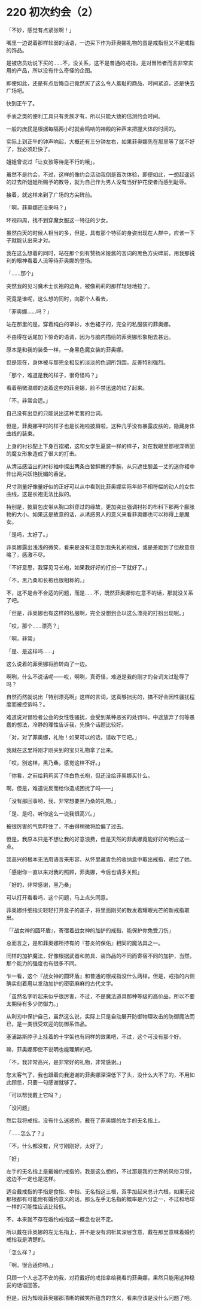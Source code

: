 # 220 初次约会（2）

「不妙，感觉有点紧张啊！」

嘴里一边说着那样软弱的话语，一边买下作为菲奥娜礼物的虽是戒指但又不是戒指的饰品。

是被店员劝说下买的……不，没关系，这不是普通的戒指，是对冒险者而言非常实用的产品，所以没有什么奇怪的企图。

即便如此，还是有点后悔自己竟然买了这么令人羞耻的商品，时间紧迫，还是快去广场吧。

快到正午了。

手表之类的便利工具只有贵族才有，所以只能大致的估测约会时间。

一般的庶民是根据每隔两小时就会鸣响的神殿的钟声来把握大体的时间的。

实际上到正午的钟声响起，大概还有三分钟左右，如果菲奥娜先在那里等了就不好了，我必须赶快了。

姐姐曾说过「让女孩等待是不行的哦」。

虽然不是约会，不过，这样的像约会活动我倒是首次体验，即便如此，一想起遥远的过去所姐姐所赐予的教导，就为自己作为男人没有当好护花使者而感到耻辱。

接着，就这样来到了广场的方尖碑前。

「啊，菲奥娜还没来吗？」

环视四周，找不到穿魔女服这一特征的少女。

虽然白天的时候人相当的多，但是，具有那个特征的身姿出现在人群中，应该一下子就能认出来才对。

我在这么想着的同时，站在那个刻有赞扬米娅酱的言词的黑色方尖碑前，用我那锐利的眼神看着人流等待菲奥娜的登场。

「……那个」

突然我的见习魔术士长袍的边角，被像莉莉的那样轻轻地拉了。

究竟是谁呢，这么想的同时，向那个人看去，

「菲奥娜……吗？」

站在那里的是，穿着纯白的罩衫，水色裙子的，完全的私服装的菲奥娜。

不由得在话尾加下惊奇的语调，因为与脑内描绘的菲奥娜形象相去甚远。

原本是和我的装备一样，一身黑色魔女装的菲奥娜。

但是现在，身体被与那完全相反的淡淡的色调所包围，反差特别强烈。

「那个，难道是我的样子，很奇怪吗？」

看着稍微温顺的说着这些的菲奥娜，脸不禁迅速的红了起来。

「不，非常合适。」

自己没有出息的只能说出这种老套的台词。

但是，菲奥娜平时的样子也是长袍啦披肩啦，这种几乎没有暴露皮肤的，隐藏身体曲线的装束。

上身的衬衫配上下身百褶裙，这和女学生夏装一样的样子，对在我眼里那根深蒂固的魔女形象造成了很大的打击。

从清洁感溢出的衬衫袖中探出两条白皙鲜嫩的手腕，从只遮住膝盖一丈的迷你裙中伸出两只妖艳抚媚的香足。

尺寸测量好像量好似的正好可以从中看到比菲奥娜实际年龄不相符幅的动人的女性曲线，这是长袍无法比拟的。

特别是，披肩包皮带从胸口斜穿过的缘故，更加突出强调衬衫的布料下那两个膨胀物的大小。如果这是故意的话，从诱惑男人的意义来看菲奥娜也可以称得上是魔女。

「是吗，太好了。」

菲奥娜露出浅浅的微笑，看来是没有注意到我失礼的视线，或是差距到了但故意忽略了，感激不尽。

「不好意思，我穿见习长袍，如果我好好的打扮一下就好了。」

「不，黑乃桑和长袍也很相称的。」

不，这不是合不合适的问题，而是……不，既然菲奥娜你在意不的话，那就没关系了吧。

「但是，菲奥娜也有这样的私服啊，完全没想到会以这么漂亮的打扮出现呢。」

「哎，那个……漂亮？」

「啊，非常」

「是、是这样吗……」

这么说着的菲奥娜将脸转向了一边。

啊咧，什么不说话呢——哎，啊咧，真奇怪，难道是我的刚才的台词太过耻辱了吗？

自然而然就说出「特别漂亮啊」这样的言词，这真够拙劣的，搞不好会因性骚扰程度而被控诉吗？。

难道说对冒险者公会的女性性骚扰，会受到某种恶劣的处罚吗，中途放弃了何等愚蠢的想法，冷静的理性告诉我，先换个话题比较好。

「对，对了菲奥娜，礼物！如果可以的话，请收下它吧。」

我就在这里将刚才刚买到的宝贝礼物拿了出来。

「哎，别这样，黑乃桑，感觉这样不好。」

「你看，之前给莉莉买了件白色长袍，但还没给菲奥娜买什么。

啊，但是，难道说反而给你造成困扰了吗——」

「没有那回事哟，我，非常想要黑乃桑的礼物。」

「是、是吗，听你这么一说我很高兴。」

被很厉害的气势吓住了，不由得稍微将脸偏了过去。

但是，我原本只是不想让我的好意浪费，但是天然的菲奥娜竟能好好的明白这一点。

我高兴的根本无法用语言来形容，从怀里藏青色的收纳盒中取出戒指，递给了她。

「感谢你一直以来对我的照顾，菲奥娜，今后也请多关照」

「好的，非常感谢，黑乃桑」

可以打开看看吗，这个问题，马上点头同意。

菲奥娜纤细指尖轻轻打开盒子的盖子，将里面刚买的散发着耀眼光芒的新戒指取出。

「『战女神的圆环盾』，寄宿着战女神的加护的戒指，能保护你免受刀伤」

总而言之，是和菲奥娜所持有的『苍炎的保佑』相同的魔法具之一。

同样的加护魔法，好像根据武器和防具、装饰品的不同而寄宿不同的加护，当然，那个能力的强度也有很多不同。

乍一看，这个『战女神的圆环盾』和普通的银戒指没什么两样，但是，戒指的内侧确实刻着用以发动加护的密密麻麻的古代文字。

「虽然名字听起来似乎很厉害，不过，不是魔法道具那种等级的高价品，所以不要太期待有多少防御力。」

从利刃中保护自己，虽然这么说，实际上只是自动展开防御物理攻击的防御魔法而已，是一类很受欢迎的防御系饰品。

塞浦路斯脖子上挂着的十字架也有同样的效果吧，不过，这个可没有那个好。

嘛，菲奥娜即使不说明也能理解的吧。

「不，我非常高兴，是非常好的礼物，非常感谢。」

您太客气了，我也跟着向我道谢的菲奥娜深深低下了头，没什么大不了的，不用如此顾忌，只要一句感谢就够了。

「可以帮我戴上它吗？」

「没问题」

然后我将戒指，没有什么迷惑的，戴在了菲奥娜的左手的无名指上。

「……怎么了？」

「不，什么都没有，尺寸刚刚好，太好了」

「好」

左手的无名指上是戴婚约戒指的，我是这么想的，不过那是我的世界的风俗习惯，这边不一定也是这样。

适合戴戒指的手指是食指、中指、无名指这三根，双手加起来总计六根，如果无论那根都有可能附有婚约意义的话，那么左手无名指的概率是六分之一，不过和地球一样的可能性应该比较低。

不，本来就不存在婚约戒指这一概念也说不定。

所以戴在菲奥娜的左无名指上，并不是没有洞析其深层含意，戴在那里意味着婚约戒指我是清楚的。

「怎么样？」

「啊，很合适你哟。」

只顾一个人忐忑不安的我，对将戴好的戒指拿给我看的菲奥娜，果然只能用这种稳妥的话语回答。

但是，因为知晓菲奥娜那清晰的微笑所蕴含的含义，看来应该是没什么问题了吧。
